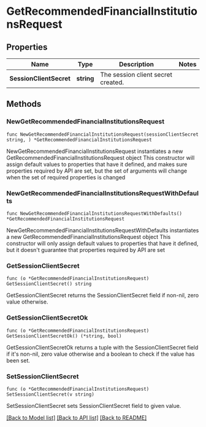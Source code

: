# GetRecommendedFinancialInstitutionsRequest

## Properties

Name | Type | Description | Notes
------------ | ------------- | ------------- | -------------
**SessionClientSecret** | **string** | The session client secret created. | 

## Methods

### NewGetRecommendedFinancialInstitutionsRequest

`func NewGetRecommendedFinancialInstitutionsRequest(sessionClientSecret string, ) *GetRecommendedFinancialInstitutionsRequest`

NewGetRecommendedFinancialInstitutionsRequest instantiates a new GetRecommendedFinancialInstitutionsRequest object
This constructor will assign default values to properties that have it defined,
and makes sure properties required by API are set, but the set of arguments
will change when the set of required properties is changed

### NewGetRecommendedFinancialInstitutionsRequestWithDefaults

`func NewGetRecommendedFinancialInstitutionsRequestWithDefaults() *GetRecommendedFinancialInstitutionsRequest`

NewGetRecommendedFinancialInstitutionsRequestWithDefaults instantiates a new GetRecommendedFinancialInstitutionsRequest object
This constructor will only assign default values to properties that have it defined,
but it doesn't guarantee that properties required by API are set

### GetSessionClientSecret

`func (o *GetRecommendedFinancialInstitutionsRequest) GetSessionClientSecret() string`

GetSessionClientSecret returns the SessionClientSecret field if non-nil, zero value otherwise.

### GetSessionClientSecretOk

`func (o *GetRecommendedFinancialInstitutionsRequest) GetSessionClientSecretOk() (*string, bool)`

GetSessionClientSecretOk returns a tuple with the SessionClientSecret field if it's non-nil, zero value otherwise
and a boolean to check if the value has been set.

### SetSessionClientSecret

`func (o *GetRecommendedFinancialInstitutionsRequest) SetSessionClientSecret(v string)`

SetSessionClientSecret sets SessionClientSecret field to given value.



[[Back to Model list]](../README.md#documentation-for-models) [[Back to API list]](../README.md#documentation-for-api-endpoints) [[Back to README]](../README.md)


